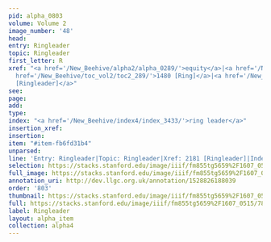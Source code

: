```yaml
---
pid: alpha_0803
volume: Volume 2
image_number: '48'
head: 
entry: Ringleader
topic: Ringleader
first_letter: R
xref: "<a href='/New_Beehive/alpha2/alpha_0289/'>equity</a>|<a href='/New_Beehive/alpha3/alpha_0519/'>Law</a>|<a
  href='/New_Beehive/toc_vol2/toc2_289/'>1480 [Ring]</a>|<a href='/New_Beehive/toc_vol2/toc2_384/'>2181
  [Ringleader]</a>"
see: 
page: 
add: 
type: 
index: "<a href='/New_Beehive/index4/index_3433/'>ring leader</a>"
insertion_xref: 
insertion: 
item: "#item-fb6fd31b4"
unparsed: 
line: 'Entry: Ringleader|Topic: Ringleader|Xref: 2181 [Ringleader]|Index: ringleader|#item-fb6fd31b4'
selection: https://stacks.stanford.edu/image/iiif/fm855tg5659%2F1607_0515/781,4805,2856,274/full/0/default.jpg
full_image: https://stacks.stanford.edu/image/iiif/fm855tg5659%2F1607_0515/full/full/0/default.jpg
annotation_uri: http://dev.llgc.org.uk/annotation/1528826188039
order: '803'
thumbnail: https://stacks.stanford.edu/image/iiif/fm855tg5659%2F1607_0515/781,4805,600,180/250,/0/default.jpg
full: https://stacks.stanford.edu/image/iiif/fm855tg5659%2F1607_0515/781,4805,2856,274/full/0/default.jpg
label: Ringleader
layout: alpha_item
collection: alpha4
---
```

